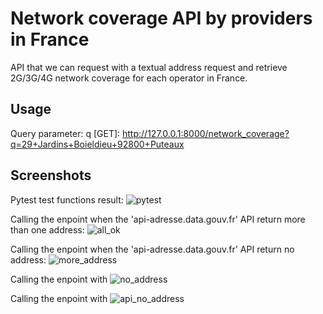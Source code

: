 # Network coverage API by providers in France
API that we can request with a textual address request and retrieve 2G/3G/4G network coverage for each operator in France.

## Usage
Query parameter: q
[GET]: http://127.0.0.1:8000/network_coverage?q=29+Jardins+Boieldieu+92800+Puteaux

## Screenshots
Pytest test functions result:
![pytest](https://github.com/Olivier7355/network_coverage_api/assets/108932082/54d3377c-2ff2-4c35-9683-76a58b49a856)

Calling the enpoint when the 'api-adresse.data.gouv.fr' API return more than one address:
![all_ok](https://github.com/Olivier7355/network_coverage_api/assets/108932082/2caf98f0-a5aa-4610-b7f1-8eff8c9ceccb)

Calling the enpoint when the 'api-adresse.data.gouv.fr' API return no address:
![more_address](https://github.com/Olivier7355/network_coverage_api/assets/108932082/1f0cdd5f-c266-4030-acea-d8c2ce607a07)

Calling the enpoint with
![no_address](https://github.com/Olivier7355/network_coverage_api/assets/108932082/6c078826-c87c-47e1-a283-432646e5c76d)

Calling the enpoint with
![api_no_address](https://github.com/Olivier7355/network_coverage_api/assets/108932082/1f02882e-fa7c-4ad7-879c-e1a08aaf6b03)



